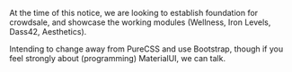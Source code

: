 At the time of this notice, we are looking to establish foundation for crowdsale, and showcase the working modules (Wellness, Iron Levels, Dass42, Aesthetics).

Intending to change away from PureCSS and use Bootstrap, though if you feel strongly about (programming) MaterialUI, we can talk.
